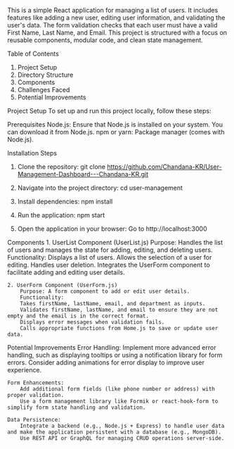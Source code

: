 This is a simple React application for managing a list of users. It includes features like adding a new user, editing user information, and validating the user's data. The form validation checks that each user must have a valid First Name, Last Name, and Email. This project is structured with a focus on reusable components, modular code, and clean state management.

Table of Contents
   1. Project Setup
   2. Directory Structure
   3. Components
   4. Challenges Faced
   5. Potential Improvements


Project Setup
    To set up and run this project locally, follow these steps:

Prerequisites
    Node.js: Ensure that Node.js is installed on your system. You can download it from Node.js.
    npm or yarn: Package manager (comes with Node.js).

Installation Steps

1. Clone the repository:
    git clone https://github.com/Chandana-KR/User-Management-Dashboard---Chandana-KR.git

2. Navigate into the project directory:
   cd user-management 

3. Install dependencies:
    npm install

4. Run the application:
    npm start

5. Open the application in your browser: Go to http://localhost:3000
 

Components
    1. UserList Component (UserList.js)
        Purpose: Handles the list of users and manages the state for adding, editing, and deleting users.
        Functionality:
        Displays a list of users.
        Allows the selection of a user for editing.
        Handles user deletion.
        Integrates the UserForm component to facilitate adding and editing user details.

    2. UserForm Component (UserForm.js)
        Purpose: A form component to add or edit user details.
        Functionality:
        Takes firstName, lastName, email, and department as inputs.
        Validates firstName, lastName, and email to ensure they are not empty and the email is in the correct format.
        Displays error messages when validation fails.
        Calls appropriate functions from Home.js to save or update user data.

Potential Improvements
    Error Handling:
        Implement more advanced error handling, such as displaying tooltips or using a notification library for form errors.
        Consider adding animations for error display to improve user experience.

    Form Enhancements:
        Add additional form fields (like phone number or address) with proper validation.
        Use a form management library like Formik or react-hook-form to simplify form state handling and validation.
        
    Data Persistence:
        Integrate a backend (e.g., Node.js + Express) to handle user data and make the application persistent with a database (e.g., MongoDB).
        Use REST API or GraphQL for managing CRUD operations server-side.

